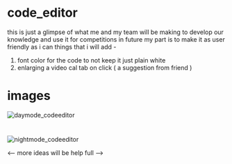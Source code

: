 # code_editor
this is just a glimpse of what me and my team will be making to develop our knowledge and use it for competitions in future 
my part is to make it as user friendly as i can 
things that i will add -
 1. font color for the code to not keep it just plain white
 2. enlarging a video cal tab on click ( a suggestion from friend )
 
 # images
 ![daymode_codeeditor](https://user-images.githubusercontent.com/66361024/227719926-b62340d3-fffa-4fa6-84b9-3558fa7fbaea.png)
 # 
 ![nightmode_codeeditor](https://user-images.githubusercontent.com/66361024/227719974-168f77ed-77e4-4757-966c-40ac664ba898.png)


<-- more ideas will be help full -->
